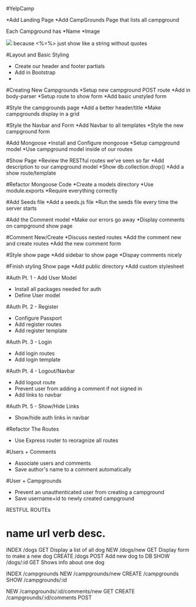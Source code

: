 #YelpCamp

*Add Landing Page
*Add CampGrounds Page that lists all campground

Each Campground has
*Name
*Image

<img src = "<%= campground.image%>"> because <%=%> just show like a string without quotes

#Layout and Basic Styling
* Create our header and footer partials
* Add in Bootstrap
*
#Creating New Campgrounds
*Setup new campground POST route
*Add in body-parser
*Setup route to show form
*Add basic unstyled form

#Style the campgrounds page
*Add a better header/title
*Make campgrounds display in a grid

#Style the Navbar and Form
*Add Navbar to all templates
*Style the new campground form

#Add Mongoose
*Install and Configure mongoose
*Setup campground model
*Use campground model inside of our routes

#Show Page
*Review the RESTful routes we've seen so far
*Add description to our campground model
*Show db.collection.drop()
*Add a show route/template

#Refactor Mongoose Code
*Create a models directory
*Use module.exports
*Require everything correctly

#Add Seeds file
*Add a seeds.js file
*Run the seeds file every time the server starts

#Add the Comment model
*Make our errors go away
*Display comments on campground show page

#Comment New/Create
*Discuss nested routes
*Add the comment new and create routes
*Add the new comment form

#Style show page
*Add sidebar to show page
*Dispay comments nicely

#Finish styling Show page
*Add public directory
*Add custom stylesheet

#Auth Pt. 1 - Add User Model
* Install all packages needed for auth
* Define User model

#Auth Pt. 2 - Register
* Configure Passport
* Add register routes
* Add register template

#Auth Pt. 3 - Login
* Add login routes
* Add login template

#Auth Pt. 4 - Logout/Navbar
* Add logout route
* Prevent user from adding a comment if not signed in
* Add links to navbar

#Auth Pt. 5 - Show/Hide Links
* Show/hide auth links in navbar

#Refactor The Routes
* Use Express router to reoragnize all routes

#Users + Comments
* Associate users and comments
* Save author's name to a comment automatically

#User + Campgrounds
* Prevent an unauthenticated user from creating a campground
* Save username+id to newly created campground

RESTFUL ROUTEs

name             url               verb            desc.
=========================================================
INDEX            /dogs             GET             Display a list of all dog
NEW              /dogs/new         GET             Display form to make a new dog
CREATE           /dogs             POST            Add new dog to DB
SHOW             /dogs/:id         GET             Shows info about one dog

INDEX     /campgrounds
NEW       /campgrounds/new
CREATE    /campgrounds
SHOW      /campgrounds/:id

NEW       /campgrounds/:id/comments/new    GET
CREATE    /campgrounds/:id/comments        POST
